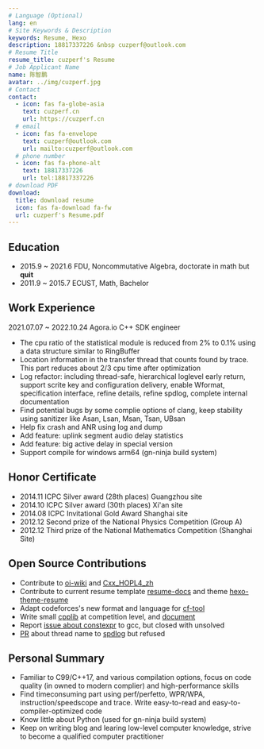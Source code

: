 ```yaml
---
# Language (Optional)
lang: en
# Site Keywords & Description
keywords: Resume, Hexo
description: 18817337226 &nbsp cuzperf@outlook.com
# Resume Title
resume_title: cuzperf's Resume
# Job Applicant Name
name: 陈智鹏
avatar: ../img/cuzperf.jpg
# Contact
contact:
  - icon: fas fa-globe-asia
    text: cuzperf.cn
    url: https://cuzperf.cn
  # email
  - icon: fas fa-envelope
    text: cuzperf@outlook.com
    url: mailto:cuzperf@outlook.com
  # phone number
  - icon: fas fa-phone-alt
    text: 18817337226
    url: tel:18817337226
# download PDF
download:
  title: download resume
  icon: fas fa-download fa-fw
  url: cuzperf's Resume.pdf
---
```


## <i class="fas fa-user-graduate"></i> Education

- 2015.9 ~ 2021.6 FDU, Noncommutative Algebra, doctorate in math but __quit__
- 2011.9 ~ 2015.7 ECUST, Math, Bachelor

## <i class="fas fa-briefcase"></i> Work Experience

2021.07.07 ~ 2022.10.24 Agora.io C++ SDK engineer

- The cpu ratio of the statistical module is reduced from 2% to 0.1% using a data structure similar to RingBuffer
- Location information in the transfer thread that counts found by trace. This part reduces about 2/3 cpu time after optimization
- Log refactor: including thread-safe, hierarchical loglevel early return, support scrite key and configuration delivery, enable Wformat, specification interface, refine details, refine spdlog, complete internal documentation
- Find potential bugs by some complie options of clang, keep stability using sanitizer like Asan, Lsan, Msan, Tsan, UBsan
- Help fix crash and ANR using log and dump
- Add feature: uplink segment audio delay statistics
- Add feature: big active delay in special version
- Support compile for windows arm64 (gn-ninja build system)

<div STYLE="page-break-after: always;"></div>

## <i class='fas fa-trophy'></i> Honor Certificate

- 2014.11 ICPC Silver award (28th places) Guangzhou site
- 2014.10 ICPC Silver award (30th places) Xi'an site
- 2014.08 ICPC Invitational Gold Award Shanghai site
- 2012.12 Second prize of the National Physics Competition (Group A)
- 2012.12 Third prize of the National Mathematics Competition (Shanghai Site)

## <i class="fab fa-github"></i> Open Source Contributions

- Contribute to [oi-wiki](https://oi-wiki.org/dp/opt/quadrangle/) and [Cxx_HOPL4_zh](https://github.com/Cpp-Club/Cxx_HOPL4_zh/commit/7da2e9889b51043f6834322004a24b2e7bad776a)
- Contribute to current resume template [resume-docs](https://github.com/xaoxuu/resume-docs/commit/966a3e46f6f3e209875547c850b12c1ed972cf8a) and theme [hexo-theme-resume](https://github.com/xaoxuu/hexo-theme-resume/commit/cb818740b7912983e58ed025048b0eb9d1b91821)
- Adapt codeforces's new format and language for [cf-tool](https://github.com/izlyforever/cf-tool/releases/tag/v1.0.5)
- Write small [cpplib](https://github.com/izlyforever/cpplibforCP) at competition level, and [document](https://izlyforever.github.io/cpplibforCP/)
- Report [issue about constexpr](https://gcc.gnu.org/bugzilla/show_bug.cgi?id=105565) to gcc, but closed with unsolved
- [PR](https://github.com/gabime/spdlog/pull/2417) about thread name to [spdlog](https://github.com/gabime/spdlog) but refused

## <i class="fas fa-user-tie"></i> Personal Summary

- Familiar to C99/C++17, and various compilation options, focus on code quality (in owned to modern complier) and high-performance skills
- Find timeconsuming part using perf/perfetto, WPR/WPA, instruction/speedscope and trace. Write easy-to-read and easy-to-compiler-optimized code
- Know little about Python (used for gn-ninja build system)
- Keep on writing blog and learing low-level computer knowledge, strive to become a qualified computer practitioner
